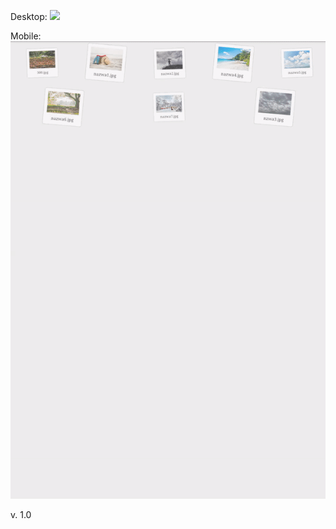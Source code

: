 Desktop:
![](http://galeria.proinfo-as.pl/gallery.gif)

Mobile:
![](https://github.com/adasko86/PiPhotoGallery/blob/master/gif_present.gif)


v. 1.0
